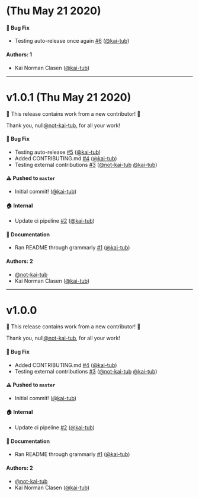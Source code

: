 # (Thu May 21 2020)

#### 🐛 Bug Fix

- Testing auto-release once again [#6](https://github.com/kai-tub/external-repo-sync-action/pull/6) ([@kai-tub](https://github.com/kai-tub))

#### Authors: 1

- Kai Norman Clasen ([@kai-tub](https://github.com/kai-tub))

---

# v1.0.1 (Thu May 21 2020)

:tada: This release contains work from a new contributor! :tada:

Thank you, null[@not-kai-tub](https://github.com/not-kai-tub), for all your work!

#### 🐛 Bug Fix

- Testing auto-release [#5](https://github.com/kai-tub/external-repo-sync-action/pull/5) ([@kai-tub](https://github.com/kai-tub))
- Added CONTRIBUTING.md [#4](https://github.com/kai-tub/external-repo-sync-action/pull/4) ([@kai-tub](https://github.com/kai-tub))
- Testing external contributions [#3](https://github.com/kai-tub/external-repo-sync-action/pull/3) ([@not-kai-tub](https://github.com/not-kai-tub) [@kai-tub](https://github.com/kai-tub))

#### ⚠️  Pushed to `master`

- Initial commit! ([@kai-tub](https://github.com/kai-tub))

#### 🏠 Internal

- Update ci pipeline [#2](https://github.com/kai-tub/external-repo-sync-action/pull/2) ([@kai-tub](https://github.com/kai-tub))

#### 📝 Documentation

- Ran README through grammarly [#1](https://github.com/kai-tub/external-repo-sync-action/pull/1) ([@kai-tub](https://github.com/kai-tub))

#### Authors: 2

- [@not-kai-tub](https://github.com/not-kai-tub)
- Kai Norman Clasen ([@kai-tub](https://github.com/kai-tub))

---

# v1.0.0

:tada: This release contains work from a new contributor! :tada:

Thank you, null[@not-kai-tub](https://github.com/not-kai-tub), for all your work!

#### 🐛 Bug Fix

- Added CONTRIBUTING.md [#4](https://github.com/kai-tub/external-repo-sync-action/pull/4) ([@kai-tub](https://github.com/kai-tub))
- Testing external contributions [#3](https://github.com/kai-tub/external-repo-sync-action/pull/3) ([@not-kai-tub](https://github.com/not-kai-tub) [@kai-tub](https://github.com/kai-tub))

#### ⚠️  Pushed to `master`

- Initial commit! ([@kai-tub](https://github.com/kai-tub))

#### 🏠 Internal

- Update ci pipeline [#2](https://github.com/kai-tub/external-repo-sync-action/pull/2) ([@kai-tub](https://github.com/kai-tub))

#### 📝 Documentation

- Ran README through grammarly [#1](https://github.com/kai-tub/external-repo-sync-action/pull/1) ([@kai-tub](https://github.com/kai-tub))

#### Authors: 2

- [@not-kai-tub](https://github.com/not-kai-tub)
- Kai Norman Clasen ([@kai-tub](https://github.com/kai-tub))

